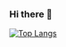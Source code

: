 ### Hi there 👋

[![Top Langs](https://github-readme-stats.vercel.app/api/top-langs/?username=OleksandrBuhai&layout=pie)](https://github.com/OleksandrBuhai/github-readme-stats)
